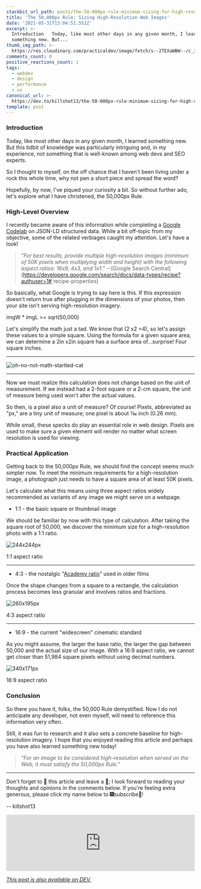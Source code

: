 ```yaml
---
stackbit_url_path: posts/the-50-000px-rule-minimum-sizing-for-high-resolution-web-images-3h5a
title: 'The 50,000px Rule: Sizing High-Resolution Web Images'
date: '2021-05-31T13:04:51.551Z'
excerpt: >-
  Introduction   Today, like most other days in any given month, I learned
  something new. But...
thumb_img_path: >-
  https://res.cloudinary.com/practicaldev/image/fetch/s--2TEXaWBW--/c_imagga_scale,f_auto,fl_progressive,h_420,q_auto,w_1000/https://dev-to-uploads.s3.amazonaws.com/uploads/articles/62918eo623co4ypnpepw.jpg
comments_count: 0
positive_reactions_count: 1
tags:
  - webdev
  - design
  - performance
  - ux
canonical_url: >-
  https://dev.to/killshot13/the-50-000px-rule-minimum-sizing-for-high-resolution-web-images-3h5a
template: post
---
```

### Introduction

Today, like most other days in any given month, I learned something new. But this tidbit of knowledge was particularly intriguing and, in my experience, not something that is well-known among web devs and SEO experts. 

So I thought to myself, on the off chance that I haven't been living under a rock this whole time, why not pen a short piece and spread the word? 

Hopefully, by now, I've piqued your curiosity a bit. So without further ado, let's explore what I have christened, the 50,000px Rule. 

### High-Level Overview

I recently became aware of this information while completing a [Google Codelab](https://codelabs.developers.google.com/) on JSON-LD structured data. While a bit off-topic from my objective, some of the related verbiages caught my attention. Let's have a look! 

>
> _"For best results, provide multiple high-resolution images (minimum of 50K pixels when multiplying width and height) with the following aspect ratios: 16x9, 4x3, and 1x1."_ 
>--[Google Search Central](https://developers.google.com/search/docs/data-types/recipe?authuser=1# recipe-properties)
>

So basically, what Google is trying to say here is this. If this expression doesn't return true after plugging in the dimensions of your photos, then your site isn't serving high-resolution imagery. 

<div>
<link rel="stylesheet" href="https://cdn.jsdelivr.net/npm/katex@0.13.13/dist/katex.min.css">
    <span>imgW * imgL >= sqrt(50,000)</span>
</div>

Let's simplify the math just a tad. We know that (2 x2 =4), so let's assign these values to a simple square.  Using the formula for a given square area, we can determine a 2in x2in square has a surface area of...surprise! Four square inches. 

---

![oh-no-not-math-startled-cat](https://dev-to-uploads.s3.amazonaws.com/uploads/articles/4mqbpb6wo47181abydhs.jpg)

---

Now we must realize this calculation does not change based on the unit of measurement. If we instead had a 2-foot square or a 2-cm square, the unit of measure being used won't alter the actual values. 

So then, is a pixel also a unit of measure? Of course! Pixels, abbreviated as "px," are a tiny unit of measure; one pixel is about 1⁄96 inch (0.26 mm). 

While small, these specks do play an essential role in web design. Pixels are used to make sure a given element will render no matter what screen resolution is used for viewing. 

### Practical Application

Getting back to the 50,000px Rule, we should find the concept seems much simpler now. To meet the minimum requirements for a  high-resolution image, a photograph just needs to have a square area of at least 50K pixels. 

Let's calculate what this means using three aspect ratios widely recommended as variants of any image we might serve on a webpage.  

- 1:1 - the basic square or thumbnail image

We should be familiar by now with this type of calculation. After taking the square root of 50,000, we discover the minimum size for a high-resolution photo with a 1:1 ratio. 

![244x244px](https://dev-to-uploads.s3.amazonaws.com/uploads/articles/xy31440930kyq6u43jbb.png) <figcaption>1:1 aspect ratio</figcaption>

---

- 4:3 - the nostalgic "[Academy ratio](https://nofilmschool.com/2018/10/creative-weight-43-aspect-ratio)" used in older films

Once the shape changes from a square to a rectangle, the calculation process becomes less granular and involves ratios and fractions. 

![260x195px](https://dev-to-uploads.s3.amazonaws.com/uploads/articles/oal3mnzoshl83atypjx0.png) <figcaption>4:3 aspect ratio</figcaption>

---

- 16:9 - the current "widescreen" cinematic standard

As you might assume, the larger the base ratio, the larger the gap between 50,000 and the actual size of our image. With a 16:9 aspect ratio, we cannot get closer than 51,984 square pixels without using decimal numbers. 

![340x171px](https://dev-to-uploads.s3.amazonaws.com/uploads/articles/fhojuzzc8oxvvrcnew3m.png) <figcaption>16:9 aspect ratio</figcaption>

### Conclusion

So there you have it, folks, the 50,000 Rule demystified. Now I do not anticipate any developer, not even myself, will need to reference this information very often. 

Still, it was fun to research and it also sets a concrete baseline for high-resolution imagery. I hope that you enjoyed reading this article and perhaps you have also learned something new today! 

>*"For an image to be considered high-resolution when served on the Web, it must satisfy the 50,000px Rule."* 

---

Don't forget to 💖 this article and leave a 💭; I look forward to reading your thoughts and opinions in the comments below. If you're feeling extra generous, please click my name below to 🎆subscribe🎇! 

-- killshot13


<iframe class="liquidTag" src="https://dev.to/embed/user?args=killshot13" style="border: 0; width: 100%;"></iframe>




*[This post is also available on DEV.](https://dev.to/killshot13/the-50-000px-rule-minimum-sizing-for-high-resolution-web-images-3h5a)*


<script>
const parent = document.getElementsByTagName('head')[0];
const script = document.createElement('script');
script.type = 'text/javascript';
script.src = 'https://cdnjs.cloudflare.com/ajax/libs/iframe-resizer/4.1.1/iframeResizer.min.js';
script.charset = 'utf-8';
script.onload = function() {
    window.iFrameResize({}, '.liquidTag');
};
parent.appendChild(script);
</script>    
